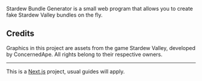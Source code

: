 Stardew Bundle Generator is a small web program that allows you to create fake Stardew Valley bundles on the fly.

## Credits

Graphics in this project are assets from the game Stardew Valley, developed by ConcernedApe. All rights belong to their respective owners.

---

This is a [Next.js](https://nextjs.org/) project, usual guides will apply.
